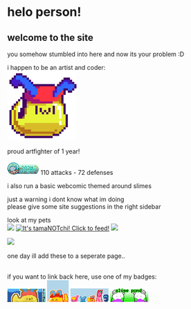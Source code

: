 ---
---
# helo person!  
## welcome to the site

you somehow stumbled into here and now its your problem :D  

i happen to be an artist and coder:  
![sappy](/assets/honey/site_intro.png)

proud artfighter of 1 year!

<img src="/assets/images/blinkers/stamp_seafoam.png" alt="artfight-seafoam">
110 attacks - 72 defenses


i also run a basic webcomic themed around slimes

just a warning i dont know what im doing  
please give some site suggestions in the right sidebar  


look at my pets  
<a href="https://wobble.town/visit/2096"><img src="https://wobble.town/visit/2096/wobble.gif"></a>
<a href="https://tamanotchi.world/14450c"><img src="https://tamanotchi.world/i/14450" alt="It's tamaNOTchi! Click to feed!"></a>
<a href="https://pfq.link/?d2_lL"><img src="https://pfq.link/?d2_lL=party_oras.png" style="max-height: 48px;" /></a>

<a href="https://www.exophase.com/user/candycanearter07/"><img src="https://card.exophase.com/2/0/268504.png?1722802555"></a>  

one day ill add these to a seperate page..<br>
<br><script src="https://silly.possiblyaxolotl.com/ring/webstring.js"></script>
<div id='apartment-webring'>
     <script type="text/javascript" src="https://darkosparko.nekoweb.org/webrings/apartments-webring/apartment-webring-variables.js"></script>
     <script type="text/javascript" src="https://darkosparko.nekoweb.org/webrings/apartments-webring/apartment-webring-widget.js"></script>
</div> 

<div id='bugring'>
      <script type="text/javascript" src="https://toastofthesewn.nekoweb.org/bugring/script/bugring-variables.js"></script>
      <script type="text/javascript" src="https://toastofthesewn.nekoweb.org/bugring/script/bugring-widget.js"></script>
      </div>

if you want to link back here, use one of my badges:  
<img src="/assets/images/blinkers/candycane.gif" alt="badge-fanmade">
<img src="/assets/images/blinkers/site_badge_50x.png" alt="badge_50x">
<img src="/assets/images/blinkers/site_badge_88x.png" alt="badge_88x">
<img src="/assets/images/blinkers/site_badge_goo88x.png" alt="badge_goomy_88x">

